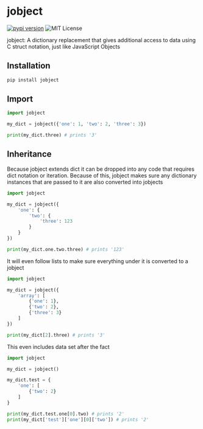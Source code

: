 # jobject
[![pypi version](https://img.shields.io/pypi/v/jobject.svg)](https://pypi.org/project/jobject) ![MIT License](https://img.shields.io/pypi/l/jobject.svg)

jobject: A dictionary replacement that gives additional access to data using C struct notation, just like JavaScript Objects

## Installation
```bash
pip install jobject
```

## Import
```python
import jobject

my_dict = jobject({'one': 1, 'two': 2, 'three': 3})

print(my_dict.three) # prints '3'
```

## Inheritance
Because jobject extends dict it can be dropped into any code that requires
dict notation or iteration. Because of this, jobject makes sure any dictionary
instances that are passed to it are also converted into jobjects

```python
import jobject

my_dict = jobject({
	'one': {
		'two': {
			'three': 123
		}
	}
})

print(my_dict.one.two.three) # prints '123'
```

It will even follow lists to make sure everything under it is converted to a
jobject

```python
import jobject

my_dict = jobject({
	'array': [
		{'one': 1},
		{'two': 2},
		{'three': 3}
	]
})

print(my_dict[2].three) # prints '3'
```

This even includes data set after the fact

```python
import jobject

my_dict = jobject()

my_dict.test = {
	'one': [
		{'two': 2}
	]
}

print(my_dict.test.one[0].two) # prints '2'
print(my_dict['test']['one'][0]['two']) # prints '2'
```